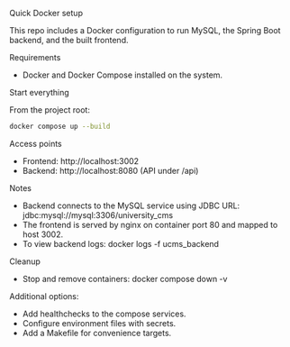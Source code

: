 Quick Docker setup

This repo includes a Docker configuration to run MySQL, the Spring Boot backend, and the built frontend.

Requirements
- Docker and Docker Compose installed on the system.

Start everything

From the project root:

```bash
docker compose up --build
```

Access points
- Frontend: http://localhost:3002
- Backend: http://localhost:8080 (API under /api)

Notes
- Backend connects to the MySQL service using JDBC URL: jdbc:mysql://mysql:3306/university_cms
- The frontend is served by nginx on container port 80 and mapped to host 3002.
- To view backend logs:
  docker logs -f ucms_backend

Cleanup
- Stop and remove containers:
  docker compose down -v

Additional options:
- Add healthchecks to the compose services.
- Configure environment files with secrets.
- Add a Makefile for convenience targets.
